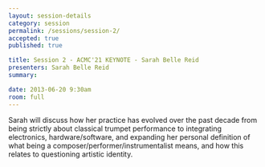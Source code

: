 ```yaml
---
layout: session-details
category: session
permalink: /sessions/session-2/
accepted: true
published: true 

title: Session 2 - ACMC'21 KEYNOTE - Sarah Belle Reid
presenters: Sarah Belle Reid
summary:

date: 2013-06-20 9:30am
room: full
---
```


Sarah will discuss how her practice has evolved over the past decade from being strictly about classical trumpet performance to integrating electronics, hardware/software, and expanding her personal definition of what being a composer/performer/instrumentalist means, and how this relates to questioning artistic identity.